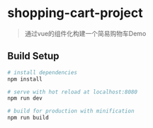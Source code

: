 # shopping-cart-project

> 通过vue的组件化构建一个简易购物车Demo

## Build Setup

``` bash
# install dependencies
npm install

# serve with hot reload at localhost:8080
npm run dev

# build for production with minification
npm run build
```


